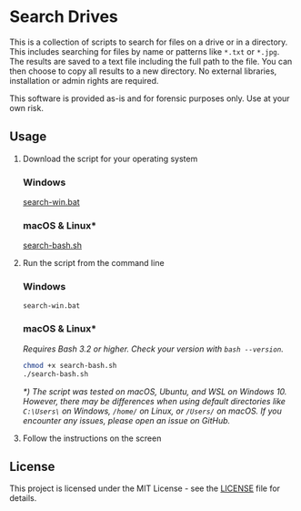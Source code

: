 # Search Drives

This is a collection of scripts to search for files on a drive or in a directory. This includes searching for files by name or patterns like `*.txt` or `*.jpg`. The results are saved to a text file including the full path to the file. You can then choose to copy all results to a new directory. No external libraries, installation or admin rights are required.

This software is provided as-is and for forensic purposes only. Use at your own risk.

## Usage

1. Download the script for your operating system

    ### Windows

    [search-win.bat](search-win.bat)

    ### macOS & Linux\*

    [search-bash.sh](search-bash)

2. Run the script from the command line

    ### Windows

    ```bat
    search-win.bat
    ```

    ### macOS & Linux\*

    _Requires Bash 3.2 or higher. Check your version with `bash --version`._

    ```bash
    chmod +x search-bash.sh
    ./search-bash.sh
    ```

    _\*) The script was tested on macOS, Ubuntu, and WSL on Windows 10. However, there may be differences when using default directories like `C:\Users\` on Windows, `/home/` on Linux, or `/Users/` on macOS. If you encounter any issues, please open an issue on GitHub._

3. Follow the instructions on the screen

## License

This project is licensed under the MIT License - see the [LICENSE](LICENSE) file for details.

